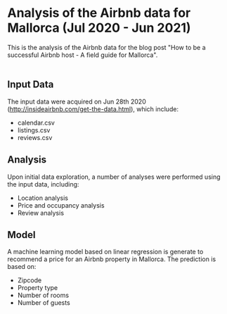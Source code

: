 # Analysis of the Airbnb data for Mallorca (Jul 2020 - Jun 2021)

This is the analysis of the Airbnb data for the blog post "How to be a successful Airbnb host - A field guide for Mallorca".<br />
<br />
## Input Data  <br />
The input data were acquired on Jun 28th 2020 (http://insideairbnb.com/get-the-data.html), which include:<br />
  - calendar.csv <br />
  - listings.csv <br />
  - reviews.csv <br />

## Analysis  <br />
Upon initial data exploration, a number of analyses were performed using the input data, including:
  - Location analysis <br />
  - Price and occupancy analysis <br />
  - Review analysis <br />

## Model  <br />
A machine learning model based on linear regression is generate to recommend a price for an Airbnb property in Mallorca. The prediction is based on:<br />
  - Zipcode <br />
  - Property type<br />
  - Number of rooms<br />
  - Number of guests<br />
